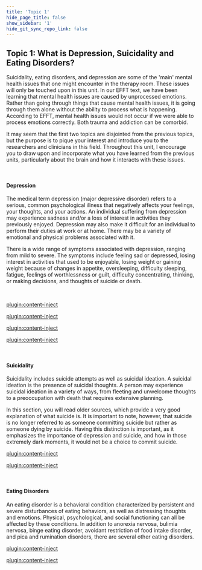 ```yaml
---
title: 'Topic 1'
hide_page_title: false
show_sidebar: '1'
hide_git_sync_repo_link: false
---
```


## Topic 1: What is Depression, Suicidality and Eating Disorders?

Suicidality, eating disorders, and depression are some of the 'main' mental health issues that one might encounter in the therapy room. These issues will only be touched upon in this unit.
In our EFFT text, we have been learning that mental health issues are caused by unprocessed emotions. Rather than going through things that cause mental health issues, it is going through them alone without the ability to process what is happening. According to EFFT, mental health issues would not occur if we were able to process emotions correctly. Both trauma and addiction can be comorbid.

It may seem that the first two topics are disjointed from the previous topics, but the purpose is to pique your interest and introduce you to the researchers and clinicians in this field.
Throughout this unit, I encourage you to draw upon and incorporate what you have learned from the previous units, particularly about the brain and how it interacts with these issues.

&nbsp;

#### Depression

The medical term depression (major depressive disorder) refers to a serious, common psychological illness that negatively affects your feelings, your thoughts, and your actions. An individual suffering from depression may experience sadness and/or a loss of interest in activities they previously enjoyed. Depression may also make it difficult for an individual to perform their duties at work or at home. There may be a variety of emotional and physical problems associated with it.

There is a wide range of symptoms associated with depression, ranging from mild to severe. The symptoms include feeling sad or depressed, losing interest in activities that used to be enjoyable, losing weight or gaining weight because of changes in appetite, oversleeping, difficulty sleeping, fatigue, feelings of worthlessness or guilt, difficulty concentrating, thinking, or making decisions, and thoughts of suicide or death.

&nbsp;

[plugin:content-inject](../_4-1)

[plugin:content-inject](../_4-2)

[plugin:content-inject](../_4-3)

[plugin:content-inject](../_4-4)

&nbsp;

#### Suicidality

Suicidality includes suicide attempts as well as suicidal ideation. A suicidal ideation is the presence of suicidal thoughts. A person may experience suicidal ideation in a variety of ways, from fleeting and unwelcome thoughts to a preoccupation with death that requires extensive planning.

In this section, you will read older sources, which provide a very good explanation of what suicide is. It is important to note, however, that suicide is no longer referred to as someone committing suicide but rather as someone dying by suicide. Having this distinction is important, as it emphasizes the importance of depression and suicide, and how in those extremely dark moments, it would not be a choice to commit suicide.

[plugin:content-inject](../_4-5)

[plugin:content-inject](../_4-6)

&nbsp;

#### Eating Disorders

An eating disorder is a behavioral condition characterized by persistent and severe disturbances of eating behaviors, as well as distressing thoughts and emotions. Physical, psychological, and social functioning can all be affected by these conditions. In addition to anorexia nervosa, bulimia nervosa, binge eating disorder, avoidant restriction of food intake disorder, and pica and rumination disorders, there are several other eating disorders.

[plugin:content-inject](../_4-7)

[plugin:content-inject](../_4-8)
